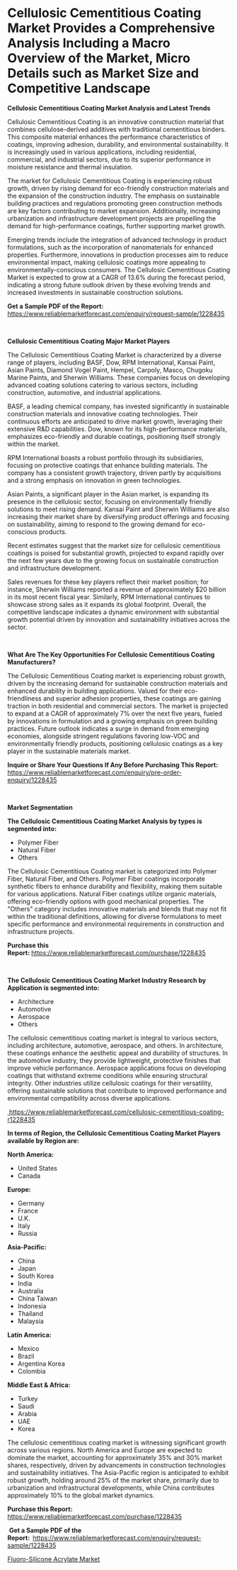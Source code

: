 <p><h1>Cellulosic Cementitious Coating Market Provides a Comprehensive Analysis Including a Macro Overview of the Market, Micro Details such as Market Size and Competitive Landscape</h1></p><p><strong>Cellulosic Cementitious Coating Market Analysis and Latest Trends</strong></p>
<p><p>Cellulosic Cementitious Coating is an innovative construction material that combines cellulose-derived additives with traditional cementitious binders. This composite material enhances the performance characteristics of coatings, improving adhesion, durability, and environmental sustainability. It is increasingly used in various applications, including residential, commercial, and industrial sectors, due to its superior performance in moisture resistance and thermal insulation.</p><p>The market for Cellulosic Cementitious Coating is experiencing robust growth, driven by rising demand for eco-friendly construction materials and the expansion of the construction industry. The emphasis on sustainable building practices and regulations promoting green construction methods are key factors contributing to market expansion. Additionally, increasing urbanization and infrastructure development projects are propelling the demand for high-performance coatings, further supporting market growth.</p><p>Emerging trends include the integration of advanced technology in product formulations, such as the incorporation of nanomaterials for enhanced properties. Furthermore, innovations in production processes aim to reduce environmental impact, making cellulosic coatings more appealing to environmentally-conscious consumers. The Cellulosic Cementitious Coating Market is expected to grow at a CAGR of 13.6% during the forecast period, indicating a strong future outlook driven by these evolving trends and increased investments in sustainable construction solutions.</p></p>
<p><strong>Get a Sample PDF of the Report:&nbsp;</strong> <a href="https://www.reliablemarketforecast.com/enquiry/request-sample/1228435?utm_campaign=1885&utm_medium=2&utm_source=Github&utm_content=ia&utm_term=02022025&utm_id=cellulosic-cementitious-coating">https://www.reliablemarketforecast.com/enquiry/request-sample/1228435</a></p>
<p>&nbsp;</p>
<p><strong>Cellulosic Cementitious Coating Major Market Players</strong></p>
<p><p>The Cellulosic Cementitious Coating Market is characterized by a diverse range of players, including BASF, Dow, RPM International, Kansai Paint, Asian Paints, Diamond Vogel Paint, Hempel, Carpoly, Masco, Chugoku Marine Paints, and Sherwin Williams. These companies focus on developing advanced coating solutions catering to various sectors, including construction, automotive, and industrial applications.</p><p>BASF, a leading chemical company, has invested significantly in sustainable construction materials and innovative coating technologies. Their continuous efforts are anticipated to drive market growth, leveraging their extensive R&D capabilities. Dow, known for its high-performance materials, emphasizes eco-friendly and durable coatings, positioning itself strongly within the market.</p><p>RPM International boasts a robust portfolio through its subsidiaries, focusing on protective coatings that enhance building materials. The company has a consistent growth trajectory, driven partly by acquisitions and a strong emphasis on innovation in green technologies.</p><p>Asian Paints, a significant player in the Asian market, is expanding its presence in the cellulosic sector, focusing on environmentally friendly solutions to meet rising demand. Kansai Paint and Sherwin Williams are also increasing their market share by diversifying product offerings and focusing on sustainability, aiming to respond to the growing demand for eco-conscious products.</p><p>Recent estimates suggest that the market size for cellulosic cementitious coatings is poised for substantial growth, projected to expand rapidly over the next few years due to the growing focus on sustainable construction and infrastructure development.</p><p>Sales revenues for these key players reflect their market position; for instance, Sherwin Williams reported a revenue of approximately $20 billion in its most recent fiscal year. Similarly, RPM International continues to showcase strong sales as it expands its global footprint. Overall, the competitive landscape indicates a dynamic environment with substantial growth potential driven by innovation and sustainability initiatives across the sector.</p></p>
<p>&nbsp;</p>
<p><strong>What Are The Key Opportunities For Cellulosic Cementitious Coating Manufacturers?</strong></p>
<p><p>The Cellulosic Cementitious Coating market is experiencing robust growth, driven by the increasing demand for sustainable construction materials and enhanced durability in building applications. Valued for their eco-friendliness and superior adhesion properties, these coatings are gaining traction in both residential and commercial sectors. The market is projected to expand at a CAGR of approximately 7% over the next five years, fueled by innovations in formulation and a growing emphasis on green building practices. Future outlook indicates a surge in demand from emerging economies, alongside stringent regulations favoring low-VOC and environmentally friendly products, positioning cellulosic coatings as a key player in the sustainable materials market.</p></p>
<p><strong>Inquire or Share Your Questions If Any Before Purchasing This Report:</strong> <a href="https://www.reliablemarketforecast.com/enquiry/pre-order-enquiry/1228435?utm_campaign=1885&utm_medium=2&utm_source=Github&utm_content=ia&utm_term=02022025&utm_id=cellulosic-cementitious-coating">https://www.reliablemarketforecast.com/enquiry/pre-order-enquiry/1228435</a></p>
<p>&nbsp;</p>
<p><strong>Market Segmentation</strong></p>
<p><strong>The Cellulosic Cementitious Coating Market Analysis by types is segmented into:</strong></p>
<p><ul><li>Polymer Fiber</li><li>Natural Fiber</li><li>Others</li></ul></p>
<p><p>The Cellulosic Cementitious Coating market is categorized into Polymer Fiber, Natural Fiber, and Others. Polymer Fiber coatings incorporate synthetic fibers to enhance durability and flexibility, making them suitable for various applications. Natural Fiber coatings utilize organic materials, offering eco-friendly options with good mechanical properties. The "Others" category includes innovative materials and blends that may not fit within the traditional definitions, allowing for diverse formulations to meet specific performance and environmental requirements in construction and infrastructure projects.</p></p>
<p><strong>Purchase this Report:&nbsp;</strong><a href="https://www.reliablemarketforecast.com/purchase/1228435?utm_campaign=1885&utm_medium=2&utm_source=Github&utm_content=ia&utm_term=02022025&utm_id=cellulosic-cementitious-coating">https://www.reliablemarketforecast.com/purchase/1228435</a></p>
<p>&nbsp;</p>
<p><strong>The Cellulosic Cementitious Coating Market Industry Research by Application is segmented into:</strong></p>
<p><ul><li>Architecture</li><li>Automotive</li><li>Aerospace</li><li>Others</li></ul></p>
<p><p>The cellulosic cementitious coating market is integral to various sectors, including architecture, automotive, aerospace, and others. In architecture, these coatings enhance the aesthetic appeal and durability of structures. In the automotive industry, they provide lightweight, protective finishes that improve vehicle performance. Aerospace applications focus on developing coatings that withstand extreme conditions while ensuring structural integrity. Other industries utilize cellulosic coatings for their versatility, offering sustainable solutions that contribute to improved performance and environmental compatibility across diverse applications.</p></p>
<p><a href="https://www.reliablemarketforecast.com/cellulosic-cementitious-coating-r1228435?utm_campaign=1885&utm_medium=2&utm_source=Github&utm_content=ia&utm_term=02022025&utm_id=cellulosic-cementitious-coating">&nbsp;https://www.reliablemarketforecast.com/cellulosic-cementitious-coating-r1228435</a></p>
<p><strong>In terms of Region, the Cellulosic Cementitious Coating Market Players available by Region are:</strong></p>
<p>
    <p> <strong> North America: </strong>
        <ul>
            <li>United States</li>
            <li>Canada</li>
        </ul>
        </p> 
    <p> <strong> Europe: </strong>
        <ul>
            <li>Germany</li>
            <li>France</li>
            <li>U.K.</li>
            <li>Italy</li>
            <li>Russia</li>
        </ul>
        </p> 
    <p> <strong> Asia-Pacific: </strong>
        <ul>
            <li>China</li>
            <li>Japan</li>
            <li>South Korea</li>
            <li>India</li>
            <li>Australia</li>
            <li>China Taiwan</li>
            <li>Indonesia</li>
            <li>Thailand</li>
            <li>Malaysia</li>
        </ul>
        </p> 
    <p> <strong> Latin America: </strong>
        <ul>
            <li>Mexico</li>
            <li>Brazil</li>
            <li>Argentina Korea</li>
            <li>Colombia</li>
        </ul>
        </p> 
    <p> <strong> Middle East & Africa: </strong>
        <ul>
            <li>Turkey</li>
            <li>Saudi</li>
            <li>Arabia</li>
            <li>UAE</li>
            <li>Korea</li>
        </ul>
    </p>
    </p>
<p><p>The cellulosic cementitious coating market is witnessing significant growth across various regions. North America and Europe are expected to dominate the market, accounting for approximately 35% and 30% market shares, respectively, driven by advancements in construction technologies and sustainability initiatives. The Asia-Pacific region is anticipated to exhibit robust growth, holding around 25% of the market share, primarily due to urbanization and infrastructural developments, while China contributes approximately 10% to the global market dynamics.</p></p>
<p><strong>Purchase this Report: </strong><a href="https://www.reliablemarketforecast.com/purchase/1228435?utm_campaign=1885&utm_medium=2&utm_source=Github&utm_content=ia&utm_term=02022025&utm_id=cellulosic-cementitious-coating">https://www.reliablemarketforecast.com/purchase/1228435</a></p>
<p>&nbsp;<strong>Get a Sample PDF of the Report:&nbsp;&nbsp;</strong><a href="https://www.reliablemarketforecast.com/enquiry/request-sample/1228435?utm_campaign=1885&utm_medium=2&utm_source=Github&utm_content=ia&utm_term=02022025&utm_id=cellulosic-cementitious-coating">https://www.reliablemarketforecast.com/enquiry/request-sample/1228435</a></p>
<p><strong></strong></p>
<p><p><a href="https://github.com/sofayahoo2023/Market-Research-Report-List-6/blob/main/fluoro-silicone-acrylate-market.md?utm_campaign=1885&utm_medium=2&utm_source=Github&utm_content=ia&utm_term=02022025&utm_id=cellulosic-cementitious-coating">Fluoro-Silicone Acrylate Market</a></p></p>